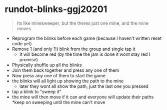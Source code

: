 # rundot-blinks-ggj20201

> Its like minesweeper, but the theres just one mine, and the mine moves

* Reprogram the blinks before each game (because I haven't written reset code yet)
* Remove 1 (and only 1!) blink from the group and single tap it
  * It will become red (by the time the jam is done it wont stay red I promise)
* Physically shuffle up all the blinks
* Join them back together and press any one of them
* Now press any one of them to start the game
* the blinks will all light up showing the path to the mine
    * later they wont all show the path, just the last one you pressed
* tap a blink to "sweep it"
* the mine will then move if it can and everyone will update their paths
*keep on sweeping until the mine can't move
